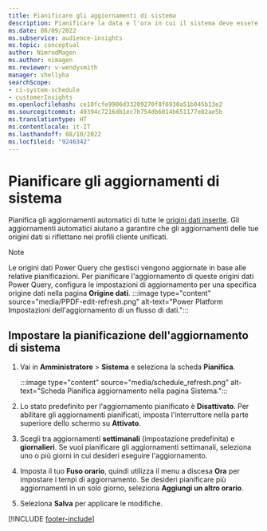 ```yaml
---
title: Pianificare gli aggiornamenti di sistema
description: Pianificare la data e l'ora in cui il sistema deve essere aggiornato
ms.date: 08/09/2022
ms.subservice: audience-insights
ms.topic: conceptual
author: NimrodMagen
ms.author: nimagen
ms.reviewer: v-wendysmith
manager: shellyha
searchScope:
- ci-system-schedule
- customerInsights
ms.openlocfilehash: ce10fcfe9906d33209270f8f6930a51b045b13e2
ms.sourcegitcommit: 49394c7216db1ec7b754db6014b651177e82ae5b
ms.translationtype: HT
ms.contentlocale: it-IT
ms.lasthandoff: 08/10/2022
ms.locfileid: "9246342"
---
```

# <a name="schedule-system-refresh"></a>Pianificare gli aggiornamenti di sistema

Pianifica gli aggiornamenti automatici di tutte le [origini dati inserite](data-sources.md). Gli aggiornamenti automatici aiutano a garantire che gli aggiornamenti delle tue origini dati si riflettano nei profili cliente unificati.

> [!NOTE]
> Le origini dati Power Query che gestisci vengono aggiornate in base alle relative pianificazioni. Per pianificare l'aggiornamento di queste origini dati Power Query, configura le impostazioni di aggiornamento per una specifica origine dati nella pagina **Origine dati**.
> :::image type="content" source="media/PPDF-edit-refresh.png" alt-text="Power Platform Impostazioni dell'aggiornamento di un flusso di dati.":::

## <a name="set-system-refresh-schedule"></a>Impostare la pianificazione dell'aggiornamento di sistema

1. Vai in **Amministratore** > **Sistema** e seleziona la scheda **Pianifica**.

   :::image type="content" source="media/schedule_refresh.png" alt-text="Scheda Pianifica aggiornamento nella pagina Sistema.":::

1. Lo stato predefinito per l'aggiornamento pianificato è **Disattivato**. Per abilitare gli aggiornamenti pianificati, imposta l'interruttore nella parte superiore dello schermo su **Attivato**.

1. Scegli tra aggiornamenti **settimanali** (impostazione predefinita) e **giornalieri**. Se vuoi pianificare gli aggiornamenti settimanali, seleziona uno o più giorni in cui desideri eseguire l'aggiornamento.

1. Imposta il tuo **Fuso orario**, quindi utilizza il menu a discesa **Ora** per impostare i tempi di aggiornamento. Se desideri pianificare più aggiornamenti in un solo giorno, seleziona **Aggiungi un altro orario**.

1. Seleziona **Salva** per applicare le modifiche.

[!INCLUDE [footer-include](includes/footer-banner.md)]
